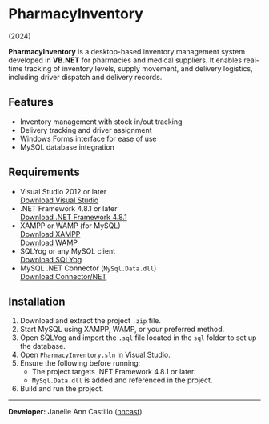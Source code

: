 # PharmacyInventory  
(2024)

**PharmacyInventory** is a desktop-based inventory management system developed in **VB.NET** for pharmacies and medical suppliers. It enables real-time tracking of inventory levels, supply movement, and delivery logistics, including driver dispatch and delivery records.

## Features
- Inventory management with stock in/out tracking
- Delivery tracking and driver assignment
- Windows Forms interface for ease of use
- MySQL database integration

## Requirements
- Visual Studio 2012 or later  
  [Download Visual Studio](https://visualstudio.microsoft.com/downloads/)
- .NET Framework 4.8.1 or later  
  [Download .NET Framework 4.8.1](https://dotnet.microsoft.com/en-us/download/dotnet-framework/net481)
- XAMPP or WAMP (for MySQL)  
  [Download XAMPP](https://www.apachefriends.org/index.html)  
  [Download WAMP](https://www.wampserver.com/en/)
- SQLYog or any MySQL client  
  [Download SQLYog](https://github.com/webyog/sqlyog-community/wiki/Downloads)
- MySQL .NET Connector (`MySql.Data.dll`)  
  [Download Connector/NET](https://dev.mysql.com/downloads/connector/net/)

## Installation
1. Download and extract the project `.zip` file.
2. Start MySQL using XAMPP, WAMP, or your preferred method.
3. Open SQLYog and import the `.sql` file located in the `sql` folder to set up the database.
4. Open `PharmacyInventory.sln` in Visual Studio.
5. Ensure the following before running:  
   - The project targets .NET Framework 4.8.1 or later.  
   - `MySql.Data.dll` is added and referenced in the project.
6. Build and run the project.

---

**Developer:** Janelle Ann Castillo ([nncast](https://github.com/nncast))
